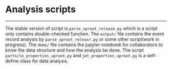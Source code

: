 # Analysis scripts
---

The stable version of script is `parse_uproot_release.py` which is a script only contains double-checked function.
The `output/` file contains the event record analysis by `parse_uproot_releasr.py` or some other script(work in progress).
The `demo/` file contains the jupyter notebook for collaborators to know the data structure and how the analysis be done.
The script `particle_properties_uproot.py` and `jet_properties_uproot.py` is a self-define class for data analysis.
